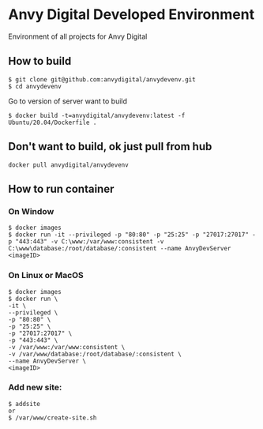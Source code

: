 # Anvy Digital Developed Environment
Environment of all projects for Anvy Digital

## How to build
```
$ git clone git@github.com:anvydigital/anvydevenv.git
$ cd anvydevenv
```

Go to version of server want to build
```
$ docker build -t=anvydigital/anvydevenv:latest -f Ubuntu/20.04/Dockerfile .
```
## Don't want to build, ok just pull from hub
```
docker pull anvydigital/anvydevenv
```

## How to run container
### On Window
```
$ docker images
$ docker run -it --privileged -p "80:80" -p "25:25" -p "27017:27017" -p "443:443" -v C:\www:/var/www:consistent -v C:\www\database:/root/database/:consistent --name AnvyDevServer <imageID>
```

### On Linux or MacOS
```
$ docker images
$ docker run \
-it \
--privileged \
-p "80:80" \
-p "25:25" \
-p "27017:27017" \
-p "443:443" \
-v /var/www:/var/www:consistent \
-v /var/www/database:/root/database/:consistent \
--name AnvyDevServer \
<imageID>
```

### Add new site:
```
$ addsite
or
$ /var/www/create-site.sh
```
